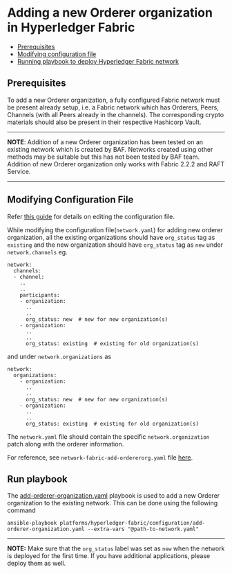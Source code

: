 <a name = "adding-new-orderer-to-existing-network-in-fabric"></a>
# Adding a new Orderer organization in Hyperledger Fabric

- [Prerequisites](#prerequisites)
- [Modifying configuration file](#create_config_file)
- [Running playbook to deploy Hyperledger Fabric network](#run_network)


<a name = "prerequisites"></a>
## Prerequisites
To add a new Orderer organization, a fully configured Fabric network must be present already setup, i.e. a Fabric network which has Orderers, Peers, Channels (with all Peers already in the channels). The corresponding crypto materials should also be present in their respective Hashicorp Vault. 

---
**NOTE**: Addition of a new Orderer organization has been tested on an existing network which is created by BAF. Networks created using other methods may be suitable but this has not been tested by BAF team.
Addition of new Orderer organization only works with Fabric 2.2.2 and RAFT Service.

---

<a name = "create_config_file"></a>
## Modifying Configuration File

Refer [this guide](./fabric_networkyaml.md) for details on editing the configuration file.

While modifying the configuration file(`network.yaml`) for adding new orderer organization, all the existing organizations should have `org_status` tag as `existing` and the new organization should have `org_status` tag as `new` under `network.channels` eg.

    network:
      channels:
      - channel:
        ..
        ..
        participants:
        - organization:
          ..
          ..
          org_status: new  # new for new organization(s)
        - organization:
          ..
          ..
          org_status: existing  # existing for old organization(s)

and under `network.organizations` as

    network:
      organizations:
        - organization:
          ..
          ..
          org_status: new  # new for new organization(s)
        - organization:
          ..
          ..
          org_status: existing  # existing for old organization(s)

The `network.yaml` file should contain the specific `network.organization` patch along with the orderer information.


For reference, see `network-fabric-add-ordererorg.yaml` file [here](https://github.com/hyperledger-labs/blockchain-automation-framework/tree/master/platforms/hyperledger-fabric/configuration/add-orderer-organization.yaml).

<a name = "run_network"></a>
## Run playbook

The [add-orderer-organization.yaml](https://github.com/hyperledger-labs/blockchain-automation-framework/tree/master/platforms/hyperledger-fabric/configuration/add-orderer-organization.yaml) playbook is used to add a new Orderer organization to the existing network. This can be done using the following command

```
ansible-playbook platforms/hyperledger-fabric/configuration/add-orderer-organization.yaml --extra-vars "@path-to-network.yaml"
```

---
**NOTE:** Make sure that the `org_status` label was set as `new` when the network is deployed for the first time. If you have additional applications, please deploy them as well.

